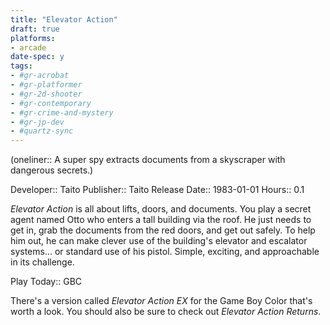 ```yaml
---
title: "Elevator Action"
draft: true
platforms:
- arcade
date-spec: y
tags:
- #gr-acrobat 
- #gr-platformer 
- #gr-2d-shooter 
- #gr-contemporary 
- #gr-crime-and-mystery 
- #gr-jp-dev 
- #quartz-sync
---
```


(oneliner:: A super spy extracts documents from a skyscraper with dangerous secrets.)

Developer:: Taito
Publisher:: Taito
Release Date:: 1983-01-01
Hours:: 0.1

*Elevator Action* is all about lifts, doors, and documents. You play a secret agent named Otto who enters a tall building via the roof. He just needs to get in, grab the documents from the red doors, and get out safely. To help him out, he can make clever use of the building's elevator and escalator systems... or standard use of his pistol. Simple, exciting, and approachable in its challenge.

Play Today:: GBC

There's a version called *Elevator Action EX* for the Game Boy Color that's worth a look. You should also be sure to check out *Elevator Action Returns*.